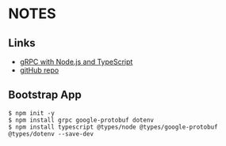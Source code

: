 # NOTES

## Links

- [gRPC with Node.js and TypeScript](https://adnanahmed.info/blog/2019/11/01/grpc-with-nodejs-typescript/)
- [gitHub repo](https://github.com/Idnan/ts-grpc-example)

## Bootstrap App

```shell
$ npm init -y
$ npm install grpc google-protobuf dotenv
$ npm install typescript @types/node @types/google-protobuf @types/dotenv --save-dev
```
